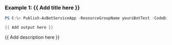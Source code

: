 ### Example 1: {{ Add title here }}
```powershell
PS C:\> Publish-AzBotServiceApp -ResourceGroupName youriBotTest -CodeDir D:\zips\MyEchoBot -Name youriechobottest

{{ Add output here }}
```

{{ Add description here }}
